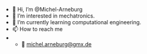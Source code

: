 - 👋 Hi, I’m @Michel-Arneburg
- 👀 I’m interested in mechatronics.
- 🌱 I’m currently learning computational engineering.
- 📫 How to reach me 
- - 📧 michel.arneburg@gmx.de

<!---
- 💞️ I’m looking to collaborate on ...
Michel-Arneburg/Michel-Arneburg is a ✨ special ✨ repository because its `README.md` (this file) appears on your GitHub profile.
You can click the Preview link to take a look at your changes.
--->
